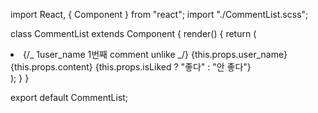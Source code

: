 import React, { Component } from "react";
import "./CommentList.scss";

class CommentList extends Component {
render() {
return (
<li className="commentList">
{/_ <span>1user_name</span>
<span>1번째 comment</span>
<span>unlike</span> _/}
<span>{this.props.user_name}</span>
<span>{this.props.content}</span>
<span>{this.props.isLiked ? "좋다" : "안 좋다"}</span>
</li>
);
}
}

export default CommentList;
